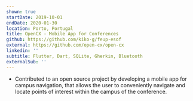 ```yaml
---
shown: true
startDate: 2019-10-01
endDate: 2020-01-30
location: Porto, Portugal
title: OpenCX - Mobile App for Conferences
github: https://github.com/kiko-g/feup-esof
external: https://github.com/open-cx/open-cx
linkedin: ''
subtitle: Flutter, Dart, SQLite, Gherkin, Bluetooth
externalSub: ''
---
```


- Contributed to an open source project by developing a mobile app for campus navigation, that allows the user to conveniently navigate and locate points of interest within the campus of the conference.
